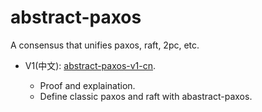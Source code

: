 # abstract-paxos

A consensus that unifies paxos, raft, 2pc, etc.

-   V1(中文): [abstract-paxos-v1-cn](doc/built/zhihu/v1-cn.md).

    - Proof and explaination.
    - Define classic paxos and raft with abastract-paxos.

